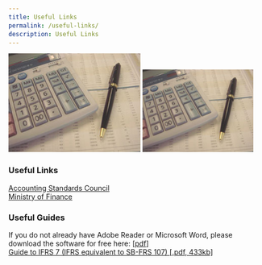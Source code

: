 ```yaml
---
title: Useful Links
permalink: /useful-links/
description: Useful Links
---
```

![img-fr](/images/Images/Default%20Source/Useful%20Links/img-fr.jpg)
<img src="/images/Images/Default%20Source/Useful%20Links/img-fr.jpg" alt="img-fr" style="width:220px;">
### Useful Links
  
[Accounting Standards Council](http://www.asc.gov.sg/)  
[Ministry of Finance](http://www.mof.gov.sg/)  
  

### Useful Guides

If you do not already have Adobe Reader or Microsoft Word, please download the software for free here: \[[pdf](http://www.adobe.com/products/acrobat/readstep2.html)\]  
[Guide to IFRS 7 (IFRS equivalent to SB-FRS 107) [.pdf, 433kb]](/files/Docs/Default%20Source/Useful%20Links/ifrs7forcorporates.pdf)